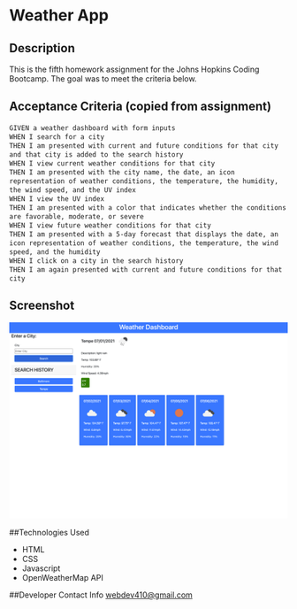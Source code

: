 # Weather App


## Description
This is the fifth homework assignment for the Johns Hopkins Coding Bootcamp. The goal was to meet the criteria below.



## Acceptance Criteria (copied from assignment)

```
GIVEN a weather dashboard with form inputs
WHEN I search for a city
THEN I am presented with current and future conditions for that city and that city is added to the search history
WHEN I view current weather conditions for that city
THEN I am presented with the city name, the date, an icon representation of weather conditions, the temperature, the humidity, the wind speed, and the UV index
WHEN I view the UV index
THEN I am presented with a color that indicates whether the conditions are favorable, moderate, or severe
WHEN I view future weather conditions for that city
THEN I am presented with a 5-day forecast that displays the date, an icon representation of weather conditions, the temperature, the wind speed, and the humidity
WHEN I click on a city in the search history
THEN I am again presented with current and future conditions for that city
```


## Screenshot
![](./assets/images/screenshot.png)

##Technologies Used
* HTML
* CSS
* Javascript
* OpenWeatherMap API

##Developer Contact Info
webdev410@gmail.com